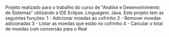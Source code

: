 Projeto realizado para o trabalho do curso de "Análise e Desenvolvimento de Sistemas" utilizando a IDE Eclipse.
Linguagem: Java.
Este projeto tem as seguintes funções:
1 - Adicionar moedas ao cofrinho
2 - Remover moedas adicionadas
3 - Listar as moedas que estão no cofrinho
4 - Carcular o total de moedas com conversão para o Real
